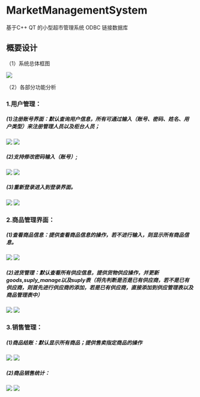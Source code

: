 # MarketManagementSystem
基于C++ QT 的小型超市管理系统  ODBC 链接数据库
## 概要设计
（1）系统总体框图 

![](photo/系统框架图.png)

（2）各部分功能分析 

### 1.用户管理： 

##### (1)注册账号界面：默认查询用户信息，所有可通过输入（账号、密码、姓名、用户类型）来注册管理人员以及柜台人员；

![](photo/用户管理1.png)
![](photo/用户管理2.png)

##### (2)支持修改密码输入（账号）;

![](photo/用户管理3.png)
![](photo/用户管理4.png)

##### (3)重新登录进入到登录界面。

![](photo/用户管理5.png)
![](photo/用户管理6.png)

### 2.商品管理界面：

##### (1)查看商品信息：提供查看商品信息的操作，若不进行输入，则显示所有商品信息。

![](photo/商品管理1.png)
![](photo/商品管理2.png)

##### (2)进货管理：默认查看所有供应信息，提供货物供应操作，并更新goods,suply_manage以及suply表（将先判断是否是已有供应商，若不是已有供应商，则首先进行供应商的添加，若是已有供应商，直接添加到供应管理表以及商品管理表中）

![](photo/商品管理3.png)
![](photo/商品管理4.png)

### 3.销售管理：

##### (1)商品结账：默认显示所有商品；提供售卖指定商品的操作

![](photo/销售管理1.png)
![](photo/销售管理2.png)

##### (2)商品销售统计：

![](photo/销售管理3.png)
![](photo/销售管理4.png)


